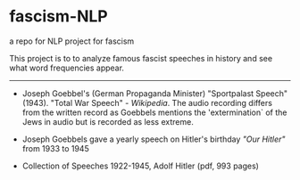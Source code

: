 # fascism-NLP

a repo for NLP project for fascism

This project is to to analyze famous fascist speeches in history and see what word frequencies appear. 


---

- Joseph Goebbel's (German Propaganda Minister) "Sportpalast Speech" (1943). "Total War Speech" - _Wikipedia_. The audio recording differs from the written record as Goebbels mentions the 'extermination` of the Jews in audio but is recorded as less extreme. 

- Joseph Goebbels gave a yearly speech on Hitler's birthday _"Our Hitler"_ from 1933 to 1945

- Collection of Speeches 1922-1945, Adolf Hitler (pdf, 993 pages)


